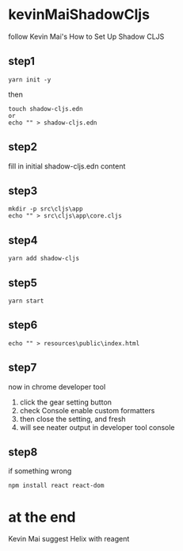 # kevinMaiShadowCljs
follow Kevin Mai's How to Set Up Shadow CLJS

## step1
```
yarn init -y
```
then
```
touch shadow-cljs.edn
or
echo "" > shadow-cljs.edn
```

## step2
fill in initial shadow-cljs.edn
content

## step3
```
mkdir -p src\cljs\app
echo "" > src\cljs\app\core.cljs
```

## step4
```
yarn add shadow-cljs
```

## step5
```
yarn start
```

## step6
```
echo "" > resources\public\index.html
```

## step7
now in chrome developer tool 
1. click the gear setting button 
2. check Console enable custom formatters
3. then close the setting, and fresh
4. will see neater output in developer tool console

## step8
if something wrong
```
npm install react react-dom
```

# at the end 
Kevin Mai suggest Helix with reagent